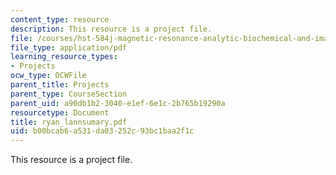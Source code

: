```yaml
---
content_type: resource
description: This resource is a project file.
file: /courses/hst-584j-magnetic-resonance-analytic-biochemical-and-imaging-techniques-spring-2006/b00bcab6a531da03252c93bc1baa2f1c_ryan_lannsumary.pdf
file_type: application/pdf
learning_resource_types:
- Projects
ocw_type: OCWFile
parent_title: Projects
parent_type: CourseSection
parent_uid: a90db1b2-3040-e1ef-6e1c-2b765b19290a
resourcetype: Document
title: ryan_lannsumary.pdf
uid: b00bcab6-a531-da03-252c-93bc1baa2f1c
---
```

This resource is a project file.

